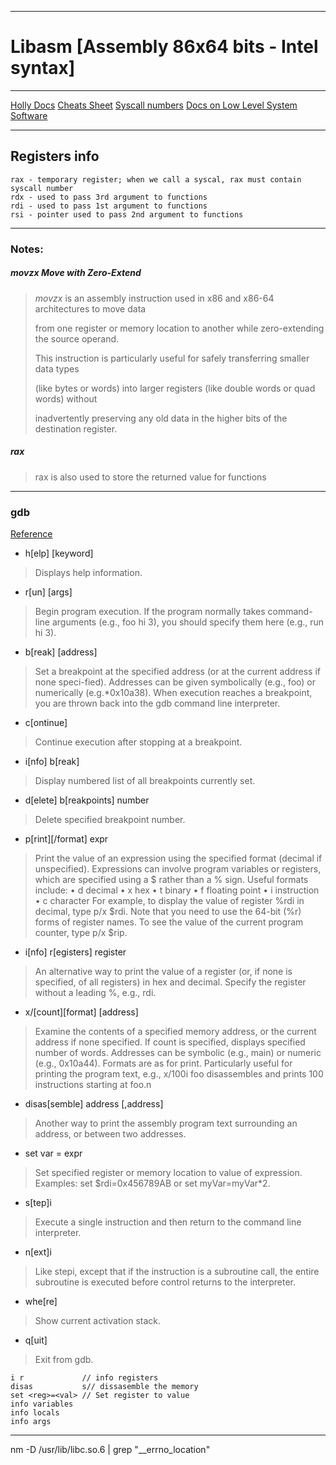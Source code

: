 ***

# Libasm [Assembly 86x64 bits - Intel syntax]

***

[Holly Docs](https://aaronbloomfield.github.io/pdr/book/x86-64bit-asm-chapter.pdf)
[Cheats Sheet](https://cs.brown.edu/courses/cs033/docs/guides/x64_cheatsheet.pdf)
[Syscall numbers](https://filippo.io/linux-syscall-table/)
[Docs on Low Level System Software](https://refspecs.linuxbase.org/elf/x86_64-abi-0.99.pdf)
***

## Registers info

    rax - temporary register; when we call a syscal, rax must contain syscall number
    rdx - used to pass 3rd argument to functions
    rdi - used to pass 1st argument to functions
    rsi - pointer used to pass 2nd argument to functions


***

### Notes:

##### *movzx* Move with Zero-Extend
> *movzx* is an assembly instruction used in x86 and x86-64 architectures to move data
>
> from one register or memory location to another while zero-extending the source operand.
>
> This instruction is particularly useful for safely transferring smaller data types
>
> (like bytes or words) into larger registers (like double words or quad words) without
>
> inadvertently preserving any old data in the higher bits of the destination register.

##### rax
> 
> rax is also used to store the returned value for functions 
>

***

### gdb


[Reference](https://web.cecs.pdx.edu/~apt/cs510comp/gdb.pdf)

- h[elp] [keyword]
>    Displays help information.

- r[un] [args]
>    Begin program execution.
>    If the program normally takes command-line arguments (e.g., foo hi 3), you should specify them here (e.g., run hi 3).

- b[reak] [address]
>    Set a breakpoint at the specified address (or at the current address if none speci-fied).
>    Addresses can be given symbolically (e.g., foo) or numerically (e.g.*0x10a38). When execution reaches a breakpoint, you are thrown back into the gdb command line interpreter.
>

- c[ontinue]
>    Continue execution after stopping at a breakpoint.

- i[nfo] b[reak]
>    Display numbered list of all breakpoints currently set.

- d[elete] b[reakpoints] number
>    Delete specified breakpoint number.

- p[rint][/format] expr
>    Print the value of an expression using the specified format (decimal if unspecified).
>    Expressions can involve program variables or registers, which are specified using a $ rather than a % sign. Useful formats include:
>    • d decimal
>    • x hex
>    • t binary
>    • f floating point
>    • i instruction
>    • c character
>    For example, to display the value of register %rdi in decimal, type p/x $rdi.
>    Note that you need to use the 64-bit (%r) forms of register names. To see the
>    value of the current program counter, type p/x $rip.

- i[nfo] r[egisters] register
>    An alternative way to print the value of a register (or, if none is specified, of all registers) in hex and decimal.
>    Specify the register without a leading %, e.g., rdi.

- x/[count][format] [address]
>    Examine the contents of a specified memory address, or the current address if none specified.
>    If count is specified, displays specified number of words.
>    Addresses can be symbolic (e.g., main) or numeric (e.g., 0x10a44). Formats are as for print.
>    Particularly useful for printing the program text, e.g., x/100i foo disassembles and prints 100 instructions starting at foo.n

- disas[semble] address [,address]
>    Another way to print the assembly program text surrounding an address, or between two addresses.

- set var = expr
>    Set specified register or memory location to value of expression. Examples: set
>   $rdi=0x456789AB or set myVar=myVar*2.
>

- s[tep]i
>    Execute a single instruction and then return to the command line interpreter.

- n[ext]i
>    Like stepi, except that if the instruction is a subroutine call, the entire subroutine is executed before control returns to the interpreter.

- whe[re]
>    Show current activation stack.

- q[uit]
>    Exit from gdb.

```gdb
i r             // info registers
disas           s// dissasemble the memory
set <reg>=<val> // Set register to value
info variables
info locals
info args
```


***

nm -D /usr/lib/libc.so.6 | grep "__errno_location"
